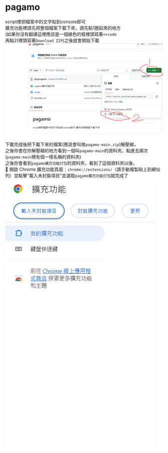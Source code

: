 # pagamo
script裡把檔案中的文字貼到console即可<br>
擴充功能裡請先把整個檔案下載下來，請先點1圈起來的地方<br>
(如果你沒有翻譯這裡應該是一個綠色的框裡頭寫著`<>code`<br>
再點2(裡頭寫著`Download ZIP`)之後就會開始下載<br>
![教學](image/擴展內容下載教學.PNG)<br>
下載完成後把下載下來的檔案(應該會叫做`pagamo-main.zip`)解壓縮，<br>
之後你會在你解壓縮的地方看到一個叫`pagamo-main`的資料夾，點進去兩次(`pagamo-main`裡有個一樣名稱的資料夾)<br>
之後你會看到`pagamo擴充功能打包`的資料夾，看到了這個資料夾以後，<br>
🚀 開啟 Chrome 擴充功能頁面：`chrome://extensions/`（請手動複製貼上到網址列）並點擊"載入未封裝項目"並選取`pagamo擴充功能打包`就完成了<br>
![](image/擷取.PNG)



